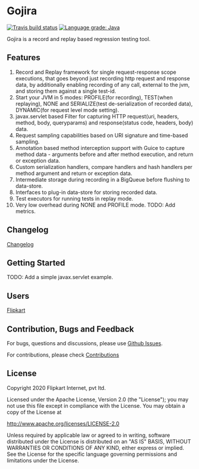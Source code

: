 # Gojira

[![Travis build status](https://travis-ci.org/flipkart-incubator/gojira.svg?branch=master)](https://travis-ci.org/flipkart-incubator/gojira) 
[![Language grade: Java](https://img.shields.io/lgtm/grade/java/g/flipkart-incubator/gojira.svg)](https://lgtm.com/projects/g/flipkart-incubator/gojira/context:java)

Gojira is a record and replay based regression testing tool. 

## Features
1. Record and Replay framework for single request-response scope executions, that goes beyond just recording http request and response data, by additionally enabling recording of any call, external to the jvm, and storing them against a single test-id.
2. Start your JVM in 5 modes: PROFILE(for recording), TEST(when replaying), NONE and SERIALIZE(test de-serialization of recorded data), DYNAMIC(for request level mode setting).
3. javax.servlet based Filter for capturing HTTP request(uri, headers, method, body, queryparams) and response(status code, headers, body) data.
4. Request sampling capabilities based on URI signature and time-based sampling.
5. Annotation based method interception support with Guice to capture method data - arguments before and after method execution, and return or exception data.
6. Custom serialization handlers, compare handlers and hash handlers per method argument and return or exception data.
7. Intermediate storage during recording in a BigQueue before flushing to data-store.
6. Interfaces to plug-in data-store for storing recorded data.
8. Test executors for running tests in replay mode.
9. Very low overhead during NONE and PROFILE mode. TODO: Add metrics.

## Changelog
[Changelog](https://github.com/flipkart-incubator/gojira/blob/master/CHANGELOG.md)

## Getting Started
TODO: Add a simple javax.servlet example. 

## Users
[Flipkart](http://www.flipkart.com)

## Contribution, Bugs and Feedback
For bugs, questions and discussions, please use [Github Issues](https://github.com/flipkart-incubator/gojira/issues).

For contributions, please check [Contributions](https://github.com/flipkart-incubator/gojira/blob/master/CONTRIBUTING.md)

## License
Copyright 2020 Flipkart Internet, pvt ltd.

Licensed under the Apache License, Version 2.0 (the "License");
you may not use this file except in compliance with the License.
You may obtain a copy of the License at

http://www.apache.org/licenses/LICENSE-2.0

Unless required by applicable law or agreed to in writing, software distributed under the License is distributed on an "AS IS" BASIS, WITHOUT WARRANTIES OR CONDITIONS OF ANY KIND, either express or implied. See the License for the specific language governing permissions and limitations under the License.
